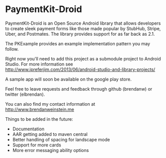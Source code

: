 PaymentKit-Droid
================

PaymentKit-Droid is an Open Source Android library that allows developers to create sleek payment forms like those made
popular by StubHub, Stripe, Uber, and Postmates. The library provides support for as far back as 2.1.

The PKExample provides an example implementation pattern you may follow.

Right now you'll need to add this project as a submodule project to Android Studio. 
For more information see http://www.ipreferjim.com/2013/06/android-studio-and-library-projects/

A sample app will soon be available on the google play store.

Feel free to leave requests and feedback through github (brendanw) or twitter (elbrendan).

You can also find my contact information at http://www.brendanweinstein.me

Things to be added in the future:

- Documentation
- AAR getting added to maven central
- Better handling of spacing for landscape mode
- Support for more cards
- More error messaging ability options 
